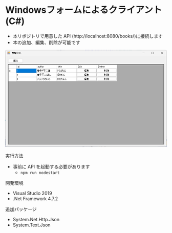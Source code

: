 # Windowsフォームによるクライアント(C#)

- 本リポジトリで用意した API (http://localhost:8080/books/)に接続します
- 本の追加、編集、削除が可能です

![form](./images/form.png)

実行方法

- 事前に API を起動する必要があります
    - ```npm run nodestart```


開発環境

- Visual Studio 2019
- .Net Framework 4.7.2

追加パッケージ

- System.Net.Http.Json
- System.Text.Json